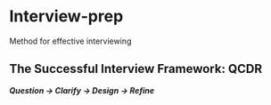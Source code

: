# Interview-prep
Method for effective interviewing 

## The Successful Interview Framework: QCDR
***Question → Clarify → Design → Refine***
